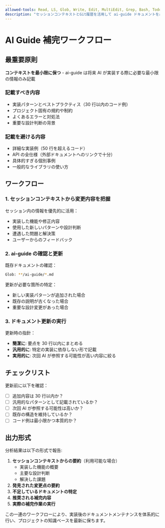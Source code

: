 ```yaml
---
allowed-tools: Read, LS, Glob, Write, Edit, MultiEdit, Grep, Bash, TodoWrite
description: "セッションコンテキストとGit履歴を活用して ai-guide ドキュメントを最新の実装状況に更新"
---
```


# AI Guide 補完ワークフロー

## 最重要原則

**コンテキストを最小限に保つ** - ai-guide は将来 AI が実装する際に必要な最小限の情報のみ記載

### 記載すべき内容

- 実装パターンとベストプラクティス（30 行以内のコード例）
- プロジェクト固有の規約や制約
- よくあるエラーと対処法
- 重要な設計判断の背景

### 記載を避ける内容

- 詳細な実装例（50 行を超えるコード）
- API の全仕様（外部ドキュメントへのリンクで十分）
- 具体的すぎる個別事例
- 一般的なライブラリの使い方

## ワークフロー

### 1. セッションコンテキストから変更内容を把握

セッション内の情報を優先的に活用：

- 実装した機能や修正内容
- 使用した新しいパターンや設計判断
- 遭遇した問題と解決策
- ユーザーからのフィードバック

### 2. ai-guide の確認と更新

既存ドキュメントの確認：

```bash
Glob: **/ai-guide/*.md
```

更新が必要な箇所の特定：

- 新しい実装パターンが追加された場合
- 既存の説明が古くなった場合
- 重要な設計変更があった場合

### 3. ドキュメント更新の実行

更新時の指針：

- **簡潔に**: 要点を 30 行以内にまとめる
- **汎用的に**: 特定の実装に依存しない形で記載
- **実用的に**: 次回 AI が参照する可能性が高い内容に絞る

## チェックリスト

更新前に以下を確認：

- [ ] 追加内容は 30 行以内か？
- [ ] 汎用的なパターンとして記載されているか？
- [ ] 次回 AI が参照する可能性は高いか？
- [ ] 既存の構造を維持しているか？
- [ ] コード例は最小限かつ本質的か？

## 出力形式

分析結果は以下の形式で報告:

1. **セッションコンテキストからの要約**（利用可能な場合）
   - 実装した機能の概要
   - 主要な設計判断
   - 解決した課題
2. **発見された変更点の要約**
3. **不足しているドキュメントの特定**
4. **推奨される補完内容**
5. **実際の補完作業の実行**

この一連のワークフローにより、実装後のドキュメントメンテナンスを体系的に行い、プロジェクトの知識ベースを最新に保ちます。
